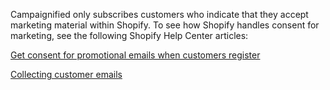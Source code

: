 Campaignified only subscribes customers who indicate that they accept marketing
material within Shopify. To see how Shopify handles consent for marketing, see
the following Shopify Help Center articles:

[Get consent for promotional emails when customers register](https://help.shopify.com/en/themes/customization/forms/get-consent-for-promotional-emails)

[Collecting customer emails](https://help.shopify.com/en/manual/promoting-marketing/create-marketing/customer-emails)
